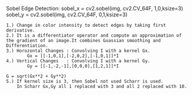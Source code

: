 Sobel Edge Detection:
	sobel_x = cv2.sobel(img, cv2.CV_64F, 1,0,ksize=3)
	sobel_y = cv2.sobel(img, cv2.CV_64F, 0,1,ksize=3)

	1.) Change in color intensity to detect edges by taking first derivative.
	2.) It is a differentiator operator and compute an approximation of the gradient of an image.It combines Guassian smoothing and Differentiation.
	3.) Horozontal Changes : Convolving I with a kernel Gx.
			Gx = [[-1,0,1],[-2,0,2],[-1,0,1]]*I
	4.) Vertical Changes   : Convolving I with a kernel Gy.
			Gy = [[-1,-2,-1],[0,0,0],[1,2,1]]*I

	G = sqrt(Gx**2 + Gy**2)
	5.) If kernel size is 3, then Sobel not used Scharr is used.
		In Scharr Gx,Gy all 1 replaced with 3 and all 2 replaced with 10.

